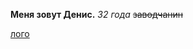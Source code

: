 **Меня зовут Денис.**
*32 года*
~~заводчанин~~

[лого](GitHub-Pages/b2637f37329b45448ec8e664defef702.png)
